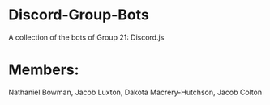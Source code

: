 # Discord-Group-Bots
A collection of the bots of Group 21: Discord.js

# Members:
Nathaniel Bowman,
Jacob Luxton,
Dakota Macrery-Hutchson,
Jacob Colton
